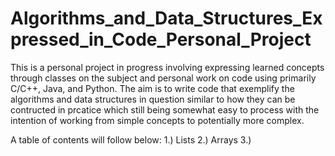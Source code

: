 # Algorithms_and_Data_Structures_Expressed_in_Code_Personal_Project
This is a personal project in progress involving expressing learned concepts through classes on the subject and personal work on code using primarily C/C++, Java, and Python.
The aim is to write code that exemplify the algorithms and data structures in question similar to how they can be contructed in prcatice which still being somewhat easy to process with the intention of working from simple concepts to potentially more complex.

A table of contents will follow below:
1.) Lists
2.) Arrays
3.) 
